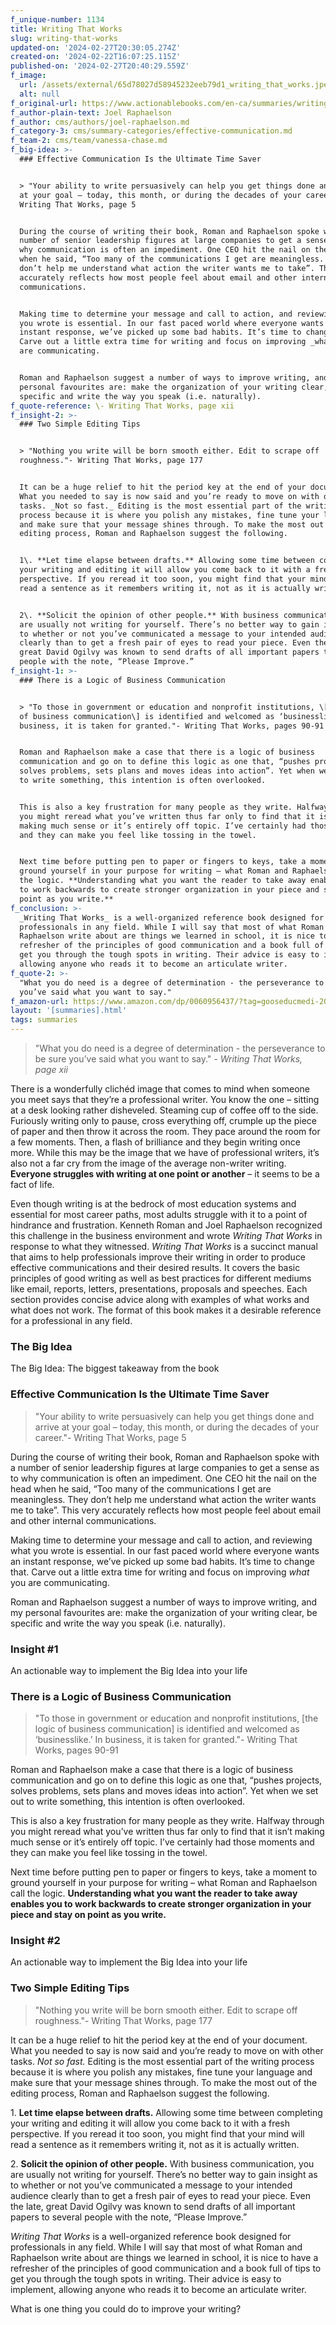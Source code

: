 ```yaml
---
f_unique-number: 1134
title: Writing That Works
slug: writing-that-works
updated-on: '2024-02-27T20:30:05.274Z'
created-on: '2024-02-22T16:07:25.115Z'
published-on: '2024-02-27T20:40:29.559Z'
f_image:
  url: /assets/external/65d78027d58945232eeb79d1_writing_that_works.jpeg
  alt: null
f_original-url: https://www.actionablebooks.com/en-ca/summaries/writing-that-works/
f_author-plain-text: Joel Raphaelson
f_author: cms/authors/joel-raphaelson.md
f_category-3: cms/summary-categories/effective-communication.md
f_team-2: cms/team/vanessa-chase.md
f_big-idea: >-
  ### Effective Communication Is the Ultimate Time Saver


  > "Your ability to write persuasively can help you get things done and arrive
  at your goal – today, this month, or during the decades of your career."-
  Writing That Works, page 5


  During the course of writing their book, Roman and Raphaelson spoke with a
  number of senior leadership figures at large companies to get a sense as to
  why communication is often an impediment. One CEO hit the nail on the head
  when he said, “Too many of the communications I get are meaningless. They
  don’t help me understand what action the writer wants me to take”. This very
  accurately reflects how most people feel about email and other internal
  communications.


  Making time to determine your message and call to action, and reviewing what
  you wrote is essential. In our fast paced world where everyone wants an
  instant response, we’ve picked up some bad habits. It’s time to change that.
  Carve out a little extra time for writing and focus on improving _what_ you
  are communicating.


  Roman and Raphaelson suggest a number of ways to improve writing, and my
  personal favourites are: make the organization of your writing clear, be
  specific and write the way you speak (i.e. naturally).
f_quote-reference: \- Writing That Works, page xii
f_insight-2: >-
  ### Two Simple Editing Tips


  > "Nothing you write will be born smooth either. Edit to scrape off
  roughness."- Writing That Works, page 177


  It can be a huge relief to hit the period key at the end of your document.
  What you needed to say is now said and you’re ready to move on with other
  tasks. _Not so fast._ Editing is the most essential part of the writing
  process because it is where you polish any mistakes, fine tune your language
  and make sure that your message shines through. To make the most out of the
  editing process, Roman and Raphaelson suggest the following.


  1\. **Let time elapse between drafts.** Allowing some time between completing
  your writing and editing it will allow you come back to it with a fresh
  perspective. If you reread it too soon, you might find that your mind will
  read a sentence as it remembers writing it, not as it is actually written.


  2\. **Solicit the opinion of other people.** With business communication, you
  are usually not writing for yourself. There’s no better way to gain insight as
  to whether or not you’ve communicated a message to your intended audience
  clearly than to get a fresh pair of eyes to read your piece. Even the late,
  great David Ogilvy was known to send drafts of all important papers to several
  people with the note, “Please Improve.”
f_insight-1: >-
  ### There is a Logic of Business Communication


  > "To those in government or education and nonprofit institutions, \[the logic
  of business communication\] is identified and welcomed as ‘businesslike.’ In
  business, it is taken for granted."- Writing That Works, pages 90-91


  Roman and Raphaelson make a case that there is a logic of business
  communication and go on to define this logic as one that, “pushes projects,
  solves problems, sets plans and moves ideas into action”. Yet when we set out
  to write something, this intention is often overlooked.


  This is also a key frustration for many people as they write. Halfway through
  you might reread what you’ve written thus far only to find that it isn’t
  making much sense or it’s entirely off topic. I’ve certainly had those moments
  and they can make you feel like tossing in the towel.


  Next time before putting pen to paper or fingers to keys, take a moment to
  ground yourself in your purpose for writing – what Roman and Raphaelson call
  the logic. **Understanding what you want the reader to take away enables you
  to work backwards to create stronger organization in your piece and stay on
  point as you write.**
f_conclusion: >-
  _Writing That Works_ is a well-organized reference book designed for
  professionals in any field. While I will say that most of what Roman and
  Raphaelson write about are things we learned in school, it is nice to have a
  refresher of the principles of good communication and a book full of tips to
  get you through the tough spots in writing. Their advice is easy to implement,
  allowing anyone who reads it to become an articulate writer.
f_quote-2: >-
  "What you do need is a degree of determination - the perseverance to be sure
  you’ve said what you want to say."
f_amazon-url: https://www.amazon.com/dp/0060956437/?tag=gooseducmedi-20
layout: '[summaries].html'
tags: summaries
---
```


> "What you do need is a degree of determination - the perseverance to be sure you’ve said what you want to say." _\- Writing That Works, page xii_

There is a wonderfully clichéd image that comes to mind when someone you meet says that they’re a professional writer. You know the one – sitting at a desk looking rather disheveled. Steaming cup of coffee off to the side. Furiously writing only to pause, cross everything off, crumple up the piece of paper and then throw it across the room. They pace around the room for a few moments. Then, a flash of brilliance and they begin writing once more. While this may be the image that we have of professional writers, it’s also not a far cry from the image of the average non-writer writing. **Everyone struggles with writing at one point or another** – it seems to be a fact of life.

Even though writing is at the bedrock of most education systems and essential for most career paths, most adults struggle with it to a point of hindrance and frustration. Kenneth Roman and Joel Raphaelson recognized this challenge in the business environment and wrote _Writing That Works_ in response to what they witnessed. _Writing That Works_ is a succinct manual that aims to help professionals improve their writing in order to produce effective communications and their desired results. It covers the basic principles of good writing as well as best practices for different mediums like email, reports, letters, presentations, proposals and speeches. Each section provides concise advice along with examples of what works and what does not work. The format of this book makes it a desirable reference for a professional in any field.

### The Big Idea

The Big Idea: The biggest takeaway from the book

### Effective Communication Is the Ultimate Time Saver

> "Your ability to write persuasively can help you get things done and arrive at your goal – today, this month, or during the decades of your career."- Writing That Works, page 5

During the course of writing their book, Roman and Raphaelson spoke with a number of senior leadership figures at large companies to get a sense as to why communication is often an impediment. One CEO hit the nail on the head when he said, “Too many of the communications I get are meaningless. They don’t help me understand what action the writer wants me to take”. This very accurately reflects how most people feel about email and other internal communications.

Making time to determine your message and call to action, and reviewing what you wrote is essential. In our fast paced world where everyone wants an instant response, we’ve picked up some bad habits. It’s time to change that. Carve out a little extra time for writing and focus on improving _what_ you are communicating.

Roman and Raphaelson suggest a number of ways to improve writing, and my personal favourites are: make the organization of your writing clear, be specific and write the way you speak (i.e. naturally).

### Insight #1

An actionable way to implement the Big Idea into your life

### There is a Logic of Business Communication

> "To those in government or education and nonprofit institutions, \[the logic of business communication\] is identified and welcomed as ‘businesslike.’ In business, it is taken for granted."- Writing That Works, pages 90-91

Roman and Raphaelson make a case that there is a logic of business communication and go on to define this logic as one that, “pushes projects, solves problems, sets plans and moves ideas into action”. Yet when we set out to write something, this intention is often overlooked.

This is also a key frustration for many people as they write. Halfway through you might reread what you’ve written thus far only to find that it isn’t making much sense or it’s entirely off topic. I’ve certainly had those moments and they can make you feel like tossing in the towel.

Next time before putting pen to paper or fingers to keys, take a moment to ground yourself in your purpose for writing – what Roman and Raphaelson call the logic. **Understanding what you want the reader to take away enables you to work backwards to create stronger organization in your piece and stay on point as you write.**

### Insight #2

An actionable way to implement the Big Idea into your life

### Two Simple Editing Tips

> "Nothing you write will be born smooth either. Edit to scrape off roughness."- Writing That Works, page 177

It can be a huge relief to hit the period key at the end of your document. What you needed to say is now said and you’re ready to move on with other tasks. _Not so fast._ Editing is the most essential part of the writing process because it is where you polish any mistakes, fine tune your language and make sure that your message shines through. To make the most out of the editing process, Roman and Raphaelson suggest the following.

1\. **Let time elapse between drafts.** Allowing some time between completing your writing and editing it will allow you come back to it with a fresh perspective. If you reread it too soon, you might find that your mind will read a sentence as it remembers writing it, not as it is actually written.

2\. **Solicit the opinion of other people.** With business communication, you are usually not writing for yourself. There’s no better way to gain insight as to whether or not you’ve communicated a message to your intended audience clearly than to get a fresh pair of eyes to read your piece. Even the late, great David Ogilvy was known to send drafts of all important papers to several people with the note, “Please Improve.”

_Writing That Works_ is a well-organized reference book designed for professionals in any field. While I will say that most of what Roman and Raphaelson write about are things we learned in school, it is nice to have a refresher of the principles of good communication and a book full of tips to get you through the tough spots in writing. Their advice is easy to implement, allowing anyone who reads it to become an articulate writer.

What is one thing you could do to improve your writing?
